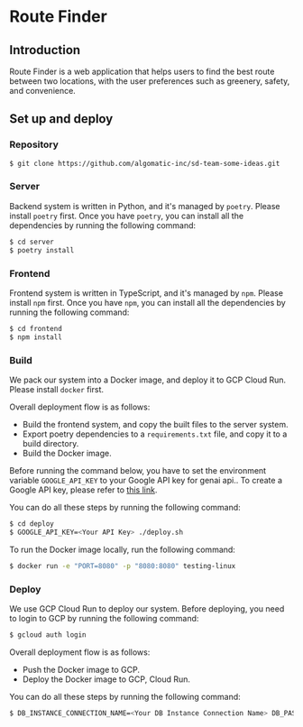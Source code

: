 # Route Finder

## Introduction

Route Finder is a web application that helps users to find the best route between two locations, with the user preferences such as greenery, safety, and convenience.

## Set up and deploy

### Repository

```bash
$ git clone https://github.com/algomatic-inc/sd-team-some-ideas.git
```

### Server

Backend system is written in Python, and it's managed by `poetry`. Please install `poetry` first.
Once you have `poetry`, you can install all the dependencies by running the following command:

```bash
$ cd server
$ poetry install
```

### Frontend

Frontend system is written in TypeScript, and it's managed by `npm`. Please install `npm` first.
Once you have `npm`, you can install all the dependencies by running the following command:

```bash
$ cd frontend
$ npm install
```

### Build

We pack our system into a Docker image, and deploy it to GCP Cloud Run. Please install `docker` first.

Overall deployment flow is as follows:

- Build the frontend system, and copy the built files to the server system.
- Export poetry dependencies to a `requirements.txt` file, and copy it to a build directory.
- Build the Docker image.

Before running the command below, you have to set the environment variable `GOOGLE_API_KEY` to your Google API key for genai api.. To create a Google API key, please refer to [this link](https://github.com/google-gemini/generative-ai-python?tab=readme-ov-file).

You can do all these steps by running the following command:
```bash
$ cd deploy
$ GOOGLE_API_KEY=<Your API Key> ./deploy.sh
```

To run the Docker image locally, run the following command:
```bash
$ docker run -e "PORT=8080" -p "8080:8080" testing-linux
```

### Deploy

We use GCP Cloud Run to deploy our system. Before deploying, you need to login to GCP by running the following command:

```bash
$ gcloud auth login
```

Overall deployment flow is as follows:

- Push the Docker image to GCP.
- Deploy the Docker image to GCP, Cloud Run.

You can do all these steps by running the following command:
```bash
$ DB_INSTANCE_CONNECTION_NAME=<Your DB Instance Connection Name> DB_PASSWORD=<Your DB Password> GOOGLE_API_KEY=<Your API Key> ./deploy.sh -g -r
```
